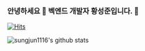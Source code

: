 ### 안녕하세요 🌱 벡엔드 개발자 황성준입니다. 👋 
[![Hits](https://hits.seeyoufarm.com/api/count/incr/badge.svg?url=https%3A%2F%2Fgithub.com%2Fsungjun1116%2Fhit-counter&count_bg=%2379C83D&title_bg=%23555555&icon=&icon_color=%23E7E7E7&title=hits&edge_flat=false)](https://hits.seeyoufarm.com)

![sungjun1116's github stats](https://github-readme-stats.vercel.app/api?username=sungjun1116&show_icons=true&count_private=true&theme=tokyonight)
